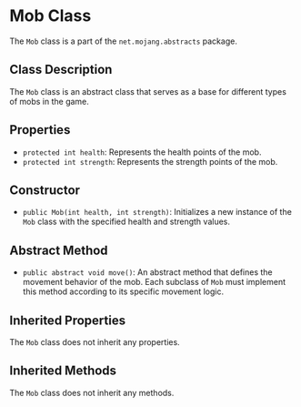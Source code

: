 # Mob Class

The `Mob` class is a part of the `net.mojang.abstracts` package.

## Class Description

The `Mob` class is an abstract class that serves as a base for different types of mobs in the game.

## Properties

- `protected int health`: Represents the health points of the mob.
- `protected int strength`: Represents the strength points of the mob.

## Constructor

- `public Mob(int health, int strength)`: Initializes a new instance of the `Mob` class with the specified health and strength values.

## Abstract Method

- `public abstract void move()`: An abstract method that defines the movement behavior of the mob. Each subclass of `Mob` must implement this method according to its specific movement logic.

## Inherited Properties

The `Mob` class does not inherit any properties.

## Inherited Methods

The `Mob` class does not inherit any methods.

